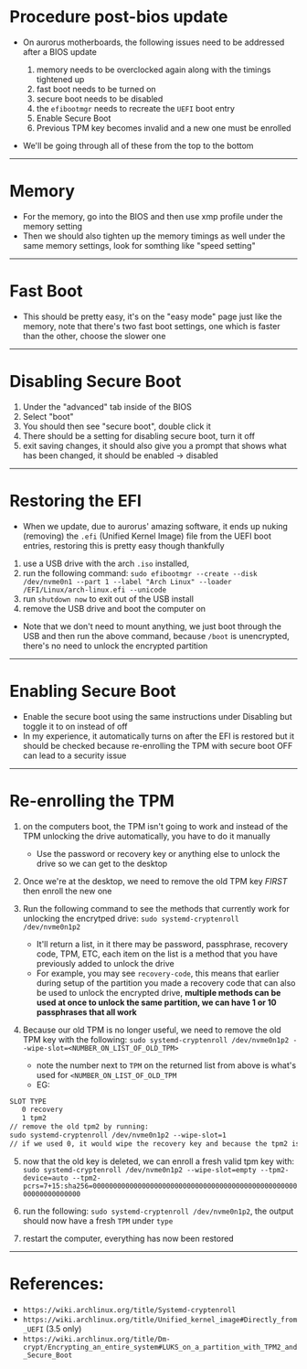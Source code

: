 # Procedure post-bios update
- On aurorus motherboards, the following issues need to be addressed after a BIOS update
  1) memory needs to be overclocked again along with the timings tightened up
  2) fast boot needs to be turned on
  3) secure boot needs to be disabled
  4) the `efibootmgr` needs to recreate the `UEFI` boot entry
  5) Enable Secure Boot
  5) Previous TPM key becomes invalid and a new one must be enrolled

- We'll be going through all of these from the top to the bottom

---

# Memory
- For the memory, go into the BIOS and then use xmp profile under the memory setting
- Then we should also tighten up the memory timings as well under the same memory settings, look for somthing like "speed setting"

---

# Fast Boot
- This should be pretty easy, it's on the "easy mode" page just like the memory, note that there's two fast boot settings, one which is faster than the other, choose the slower one

---

# Disabling Secure Boot
1) Under the "advanced" tab inside of the BIOS
2) Select "boot"
3) You should then see "secure boot", double click it
4) There should be a setting for disabling secure boot, turn it off
5) exit saving changes, it should also give you a prompt that shows what has been changed, it should be enabled -> disabled

---

# Restoring the EFI
- When we update, due to aurorus' amazing software, it ends up nuking (removing) the `.efi` (Unified Kernel Image) file from the UEFI boot entries, restoring this is pretty easy though thankfully
1) use a USB drive with the arch `.iso` installed, 
2) run the following command: `sudo efibootmgr --create --disk /dev/nvme0n1 --part 1 --label "Arch Linux" --loader /EFI/Linux/arch-linux.efi --unicode`
3) run `shutdown now` to exit out of the USB install
4) remove the USB drive and boot the computer on 
- Note that we don't need to mount anything, we just boot through the USB and then run the above command, because `/boot` is unencrypted, there's no need to unlock the encrypted partition

---

# Enabling Secure Boot
- Enable the secure boot using the same instructions under Disabling but toggle it to on instead of off
- In my experience, it automatically turns on after the EFI is restored but it should be checked because re-enrolling the TPM with secure boot OFF can lead to a security issue

---

# Re-enrolling the TPM 
1) on the computers boot, the TPM isn't going to work and instead of the TPM unlocking the drive automatically, you have to do it manually
    - Use the password or recovery key or anything else to unlock the drive so we can get to the desktop
2) Once we're at the desktop, we need to remove the old TPM key *FIRST* then enroll the new one

3) Run the following command to see the methods that currently work for unlocking the encrytped drive: `sudo systemd-cryptenroll /dev/nvme0n1p2`
    - It'll return a list, in it there may be password, passphrase, recovery code, TPM, ETC, each item on the list is a method that you have previously added to unlock the drive
    - For example, you may see `recovery-code`, this means that earlier during setup of the partition you made a recovery code that can also be used to unlock the encrypted drive, **multiple methods can be used at once to unlock the same partition, we can have 1 or 10 passphrases that all work**

4) Because our old TPM is no longer useful, we need to remove the old TPM key with the following: `sudo systemd-cryptenroll /dev/nvme0n1p2 --wipe-slot=<NUMBER_ON_LIST_OF_OLD_TPM>`
    - note the number next to `TPM` on the returned list from above is what's used for `<NUMBER_ON_LIST_OF_OLD_TPM`
    - EG:

```txt
SLOT TYPE
   0 recovery
   1 tpm2
// remove the old tpm2 by running:
sudo systemd-cryptenroll /dev/nvme0n1p2 --wipe-slot=1 
// if we used 0, it would wipe the recovery key and because the tpm2 is invalid, we'd be fucked SO BE CAREFUL TO ONLY DELETE THE OLD TPM2
```

5) now that the old key is deleted, we can enroll a fresh valid tpm key with: `sudo systemd-cryptenroll /dev/nvme0n1p2 --wipe-slot=empty --tpm2-device=auto --tpm2-pcrs=7+15:sha256=0000000000000000000000000000000000000000000000000000000000000000`

6) run the following: `sudo systemd-cryptenroll /dev/nvme0n1p2`, the output should now have a fresh `TPM` under `type`

7) restart the computer, everything has now been restored

---

# References:
- `https://wiki.archlinux.org/title/Systemd-cryptenroll` 
- `https://wiki.archlinux.org/title/Unified_kernel_image#Directly_from_UEFI` (3.5 only)
- `https://wiki.archlinux.org/title/Dm-crypt/Encrypting_an_entire_system#LUKS_on_a_partition_with_TPM2_and_Secure_Boot`
